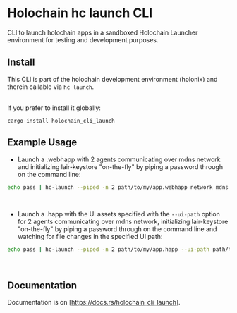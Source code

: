 # Holochain hc launch CLI

CLI to launch holochain apps in a sandboxed Holochain Launcher environment for testing and development purposes.

## Install

This CLI is part of the holochain development environment (holonix) and therein callable via `hc launch`.<br><br>

If you prefer to install it globally:

```
cargo install holochain_cli_launch
```


## Example Usage

* Launch a .webhapp with 2 agents communicating over mdns network and initializing lair-keystore "on-the-fly"
by piping a password through on the command line:

```bash
echo pass | hc-launch --piped -n 2 path/to/my/app.webhapp network mdns
```
<br>

* Launch a .happ with the UI assets specified with the `--ui-path` option for 2 agents communicating over mdns network, initializing lair-keystore "on-the-fly"
by piping a password through on the command line and watching for file changes in the specified UI path:

```bash
echo pass | hc-launch --piped -n 2 path/to/my/app.happ --ui-path path/to/my/ui/assets --watch network mdns
```
<br>


## Documentation

Documentation is on [https://docs.rs/holochain_cli_launch].

